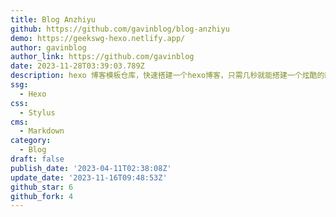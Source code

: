 ```yaml
---
title: Blog Anzhiyu
github: https://github.com/gavinblog/blog-anzhiyu
demo: https://geekswg-hexo.netlify.app/
author: gavinblog
author_link: https://github.com/gavinblog
date: 2023-11-28T03:39:03.789Z
description: hexo 博客模板仓库，快速搭建一个hexo博客，只需几秒就能搭建一个炫酷的静态博客。
ssg:
  - Hexo
css:
  - Stylus
cms:
  - Markdown
category:
  - Blog
draft: false
publish_date: '2023-04-11T02:38:08Z'
update_date: '2023-11-16T09:48:53Z'
github_star: 6
github_fork: 4
---
```

